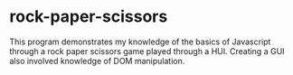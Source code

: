 # rock-paper-scissors
This program demonstrates my knowledge of the basics of Javascript through a rock paper scissors game played through a
HUI. Creating a GUI also involved knowledge of DOM manipulation.